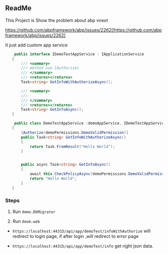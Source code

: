## ReadMe

 This Project is Show the problem about abp vnext 

 https://github.com/abpframework/abp/issues/2262[!https://github.com/abpframework/abp/issues/2262]


 It just add custom app service 

 ``` c#
     public interface IDemoTestAppService : IApplicationService
    {
        /// <summary>
        /// method use [Authorize]
        /// </summary>
        /// <returns></returns>
        Task<string> GetInfoWithAuthorizeAsync();

        /// <summary>
        /// 
        /// </summary>
        /// <returns></returns>
        Task<string> GetInfoAsync();
    }

     public class DemoTestAppService :demoAppService, IDemoTestAppService
    {
        [Authorize(demoPermissions.DemoValidPermission)]
        public Task<string> GetInfoWithAuthorizeAsync()
        {
            return Task.FromResult("Hello World");
        }


        public async Task<string> GetInfoAsync()
        {
            await this.CheckPolicyAsync(demoPermissions.DemoValidPermission);
            return "Hello World";
        }
    }

 ```

 ### Steps

 1. Run `demo.DbMigrator` 

 2. Run `deom.web`

   
 + `https://localhost:44315/api/app/demoTest/infoWithAuthorize`  will redirect to login page, if after login ,will redirect to error page


 + `https://localhost:44315/api/app/demoTest/info`  get right json data.


